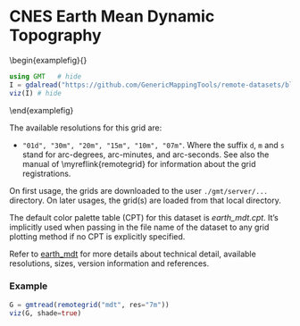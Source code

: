 # CNES Earth Mean Dynamic Topography


\begin{examplefig}{}
```julia
using GMT	# hide
I = gdalread("https://github.com/GenericMappingTools/remote-datasets/blob/main/docs/_static/GMT_earth_mdt.jpg?raw=true"); # hide
viz(I) # hide
```
\end{examplefig}


The available resolutions for this grid are:
- `"01d", "30m", "20m", "15m", "10m", "07m"`. Where
  the suffix `d`, `m` and `s` stand for arc-degrees, arc-minutes, and arc-seconds. See also the manual
  of \myreflink{remotegrid} for information about the grid registrations.

On first usage, the grids are downloaded to the user `./gmt/server/...` directory. On later usages,
the grid(s) are loaded from that local directory.

The default color palette table (CPT) for this dataset is _earth_mdt.cpt_. It’s implicitly used when passing in the
file name of the dataset to any grid plotting method if no CPT is explicitly specified.

Refer to [earth_mdt](https://www.generic-mapping-tools.org/remote-datasets/earth-mdt.html) for more details
about technical detail, available resolutions, sizes, version information and references.

### Example

```julia
G = gmtread(remotegrid("mdt", res="7m"))
viz(G, shade=true)
```
